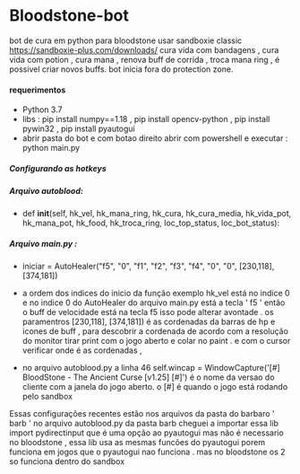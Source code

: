 # Bloodstone-bot
bot de cura em python para bloodstone
usar sandboxie classic https://sandboxie-plus.com/downloads/
cura vida com bandagens , cura vida com potion , cura mana , renova buff de corrida , troca mana ring , é possivel criar novos buffs.
bot inicia fora do protection zone.

#### requerimentos
- Python 3.7
- libs : pip install numpy==1.18 , pip install opencv-python , pip install pywin32 , pip install pyautogui
- abrir pasta do bot e com botao direito abrir com powershell e executar :  python  main.py

##### Configurando as hotkeys
##### Arquivo autoblood:
-   def __init__(self, hk_vel, hk_mana_ring, hk_cura, hk_cura_media, hk_vida_pot, hk_mana_pot, hk_food, hk_troca_ring, loc_top_status, loc_bot_status):
##### Arquivo main.py :
- iniciar = AutoHealer("f5", "0", "f1", "f2", "f3", "f4", "0", "0", [230,118], [374,181])

- a ordem dos indices do inicio da função exemplo hk_vel está no indice 0 e no indice 0 do AutoHealer do arquivo main.py está a tecla ' f5 ' então o buff de velocidade está na tecla f5 isso pode alterar avontade .
os paramentros [230,118], [374,181]) é as cordenadas da barras de hp e icones de buff , para descobrir a cordenada de acordo com a resolução do monitor tirar print com o jogo aberto e colar no paint . e com o cursor verificar onde é as cordenadas , 

- no arquivo autoblood.py  a linha 46
self.wincap = WindowCapture('[#] BloodStone - The Ancient Curse [v1.25] [#]')
é o nome da versao do cliente com a janela do jogo aberto. o [#] é quando o jogo está rodando pelo sandbox

Essas configurações recentes estão nos arquivos da pasta do barbaro ' barb ' 
no arquivo autoblood.py da pasta barb cheguei a importar essa lib  import pydirectinput que é uma opção ao pyautogui mas não é necessario no bloodstone , essa lib usa as mesmas funcões do pyautogui porem funciona em jogos que o pyautogui nao funciona . mas no bloodstone os 2 so funciona dentro do sandbox
